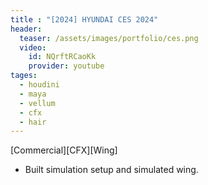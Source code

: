 ```yaml
---
title : "[2024] HYUNDAI CES 2024"
header:
  teaser: /assets/images/portfolio/ces.png
  video:
    id: NQrftRCaoKk
    provider: youtube
tages:
  - houdini
  - maya
  - vellum
  - cfx
  - hair
---
```


[Commercial][CFX][Wing]

- Built simulation setup and simulated wing.